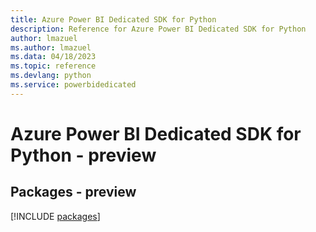 ```yaml
---
title: Azure Power BI Dedicated SDK for Python
description: Reference for Azure Power BI Dedicated SDK for Python
author: lmazuel
ms.author: lmazuel
ms.data: 04/18/2023
ms.topic: reference
ms.devlang: python
ms.service: powerbidedicated
---
```

# Azure Power BI Dedicated SDK for Python - preview
## Packages - preview
[!INCLUDE [packages](power-bi-dedicated-index.md)]